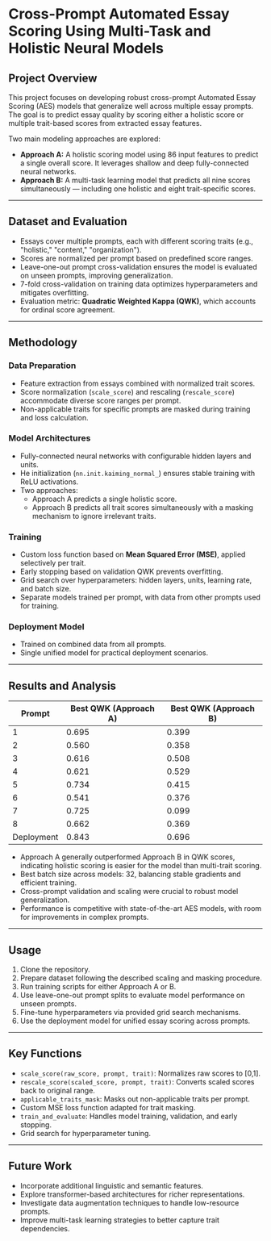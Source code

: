 # Cross-Prompt Automated Essay Scoring Using Multi-Task and Holistic Neural Models

## Project Overview

This project focuses on developing robust cross-prompt Automated Essay Scoring (AES) models that generalize well across multiple essay prompts. The goal is to predict essay quality by scoring either a holistic score or multiple trait-based scores from extracted essay features.

Two main modeling approaches are explored:

- **Approach A:** A holistic scoring model using 86 input features to predict a single overall score. It leverages shallow and deep fully-connected neural networks.
- **Approach B:** A multi-task learning model that predicts all nine scores simultaneously — including one holistic and eight trait-specific scores.

---

## Dataset and Evaluation

- Essays cover multiple prompts, each with different scoring traits (e.g., "holistic," "content," "organization").
- Scores are normalized per prompt based on predefined score ranges.
- Leave-one-out prompt cross-validation ensures the model is evaluated on unseen prompts, improving generalization.
- 7-fold cross-validation on training data optimizes hyperparameters and mitigates overfitting.
- Evaluation metric: **Quadratic Weighted Kappa (QWK)**, which accounts for ordinal score agreement.

---

## Methodology

### Data Preparation

- Feature extraction from essays combined with normalized trait scores.
- Score normalization (`scale_score`) and rescaling (`rescale_score`) accommodate diverse score ranges per prompt.
- Non-applicable traits for specific prompts are masked during training and loss calculation.

### Model Architectures

- Fully-connected neural networks with configurable hidden layers and units.
- He initialization (`nn.init.kaiming_normal_`) ensures stable training with ReLU activations.
- Two approaches:
  - Approach A predicts a single holistic score.
  - Approach B predicts all trait scores simultaneously with a masking mechanism to ignore irrelevant traits.

### Training

- Custom loss function based on **Mean Squared Error (MSE)**, applied selectively per trait.
- Early stopping based on validation QWK prevents overfitting.
- Grid search over hyperparameters: hidden layers, units, learning rate, and batch size.
- Separate models trained per prompt, with data from other prompts used for training.

### Deployment Model

- Trained on combined data from all prompts.
- Single unified model for practical deployment scenarios.

---

## Results and Analysis

| Prompt  | Best QWK (Approach A) | Best QWK (Approach B) |
|---------|-----------------------|-----------------------|
| 1       | 0.695                 | 0.399                 |
| 2       | 0.560                 | 0.358                 |
| 3       | 0.616                 | 0.508                 |
| 4       | 0.621                 | 0.529                 |
| 5       | 0.734                 | 0.415                 |
| 6       | 0.541                 | 0.376                 |
| 7       | 0.725                 | 0.099                 |
| 8       | 0.662                 | 0.369                 |
| Deployment | 0.843               | 0.696                 |

- Approach A generally outperformed Approach B in QWK scores, indicating holistic scoring is easier for the model than multi-trait scoring.
- Best batch size across models: 32, balancing stable gradients and efficient training.
- Cross-prompt validation and scaling were crucial to robust model generalization.
- Performance is competitive with state-of-the-art AES models, with room for improvements in complex prompts.

---

## Usage

1. Clone the repository.
2. Prepare dataset following the described scaling and masking procedure.
3. Run training scripts for either Approach A or B.
4. Use leave-one-out prompt splits to evaluate model performance on unseen prompts.
5. Fine-tune hyperparameters via provided grid search mechanisms.
6. Use the deployment model for unified essay scoring across prompts.

---

## Key Functions

- `scale_score(raw_score, prompt, trait)`: Normalizes raw scores to [0,1].
- `rescale_score(scaled_score, prompt, trait)`: Converts scaled scores back to original range.
- `applicable_traits_mask`: Masks out non-applicable traits per prompt.
- Custom MSE loss function adapted for trait masking.
- `train_and_evaluate`: Handles model training, validation, and early stopping.
- Grid search for hyperparameter tuning.

---

## Future Work

- Incorporate additional linguistic and semantic features.
- Explore transformer-based architectures for richer representations.
- Investigate data augmentation techniques to handle low-resource prompts.
- Improve multi-task learning strategies to better capture trait dependencies.
